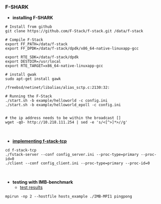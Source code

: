 ### F-SHARK

- **installing F-SHARK**
```
# Install from github
git clone https://github.com/F-Stack/f-stack.git /data/f-stack

# Compile F-Stack
export FF_PATH=/data/f-stack
export FF_DPDK=/data/f-stack/dpdk/x86_64-native-linuxapp-gcc

export RTE_SDK=/data/f-stack/dpdk
export DESTDIR=/usr/local
export RTE_TARGET=x86_64-native-linuxapp-gcc

# install gwak
sudo apt-get install gawk

/freebsd/netinet/libalias/alias_sctp.c:2130:32:

# Running the F-Stack
./start.sh -b example/helloworld -c config.ini
./start.sh -b example/helloworld_epoll -c config.ini


# the ip address needs to be within the broadcast []
wget -qO- http://10.218.111.254 | sed -e 's/<[^>]*>//g'
```

<br>

- **[implementing f-stack-tcp](f-stack-tcp)**
```
cd f-stack-tcp
./fstack-server --conf config_server.ini --proc-type=primary --proc-id=0
./client --conf config_client.ini --proc-type=primary --proc-id=0
```

<br>

- **testing with IMB-benchmark**
    - [test results](results/traditional_test.md)
```
mpirun -np 2 --hostfile hosts_example ./IMB-MPI1 pingpong
```
